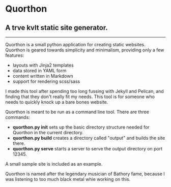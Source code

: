 # Quorthon

## A trve kvlt static site generator.

---

Quorthon is a small python application for creating static websites. Quorthon is geared towards simplicity and minimalism, providing only a few features:
 * layouts with Jinja2 templates
 * data stored in YAML form
 * content written in Markdown
 * support for rendering scss/sass

I made this tool after spending too long fussing with Jekyll and Pelican, and finding that they don't really fit my needs. This tool is for someone who needs to quickly knock up a bare bones website.

Quorthon is meant to be run as a command line tool. There are three commands:

 * **quorthon.py init** sets up the basic directory structure needed for Quorthon in the current directory.
 * **quorthon.py build** creates a directory called "output" and builds the site there.
 * **quorthon.py serve** starts a server to serve the output directory on port 12345.

A small sample site is included as an example.

Quorthon is named after the legendary musician of Bathory fame, because I was listening to too much black metal whie working on this.
